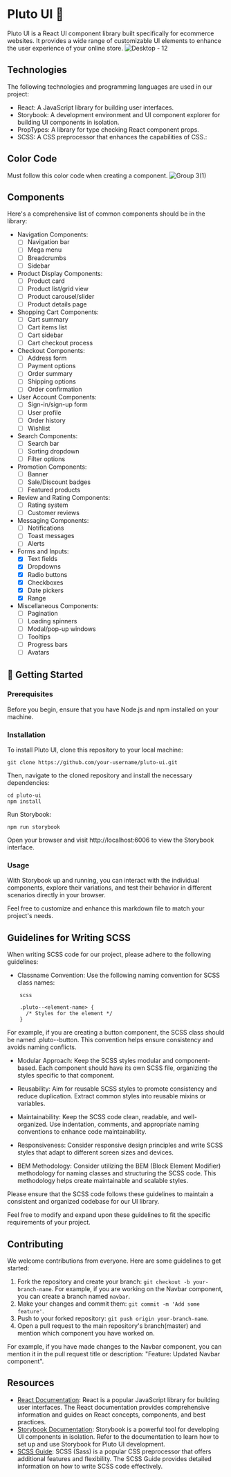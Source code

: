 # Pluto UI :rocket:

Pluto UI is a React UI component library built specifically for ecommerce websites. It provides a wide range of customizable UI elements to enhance the user experience of your online store.
![Desktop - 12](https://github.com/purnima143/Pluto-UI/assets/57852378/82a27ad2-af5a-4d60-b29f-0617d0f440e3)

## Technologies

The following technologies and programming languages are used in our project:

   - React: A JavaScript library for building user interfaces.
   - Storybook: A development environment and UI component explorer for building UI components in isolation.
  -  PropTypes: A library for type checking React component props.
   - SCSS: A CSS preprocessor that enhances the capabilities of CSS.:

## Color Code 
Must follow this color code when creating a component.
![Group 3(1)](https://github.com/purnima143/Pluto-UI/assets/57852378/7e0be7ea-7aaf-410c-a5e4-4eddd166b6e4)

## Components
Here's a comprehensive list of common components should be in the library:
 - Navigation Components:
   - [ ] Navigation bar
   - [ ] Mega menu
   - [ ] Breadcrumbs
   - [ ] Sidebar

- Product Display Components:
   - [ ] Product card
   - [ ] Product list/grid view
   - [ ] Product carousel/slider
   - [ ] Product details page

 - Shopping Cart Components:
   - [ ] Cart summary
   - [ ] Cart items list
   - [ ] Cart sidebar
   - [ ] Cart checkout process

 - Checkout Components:
   - [ ] Address form
   - [ ] Payment options
   - [ ] Order summary
   - [ ] Shipping options
   - [ ] Order confirmation

 - User Account Components:
   - [ ] Sign-in/sign-up form
   - [ ] User profile
   - [ ] Order history
   - [ ] Wishlist

 - Search Components:
   - [ ] Search bar
   - [ ] Sorting dropdown
   - [ ] Filter options

 - Promotion Components:
   - [ ] Banner
   - [ ] Sale/Discount badges
   - [ ] Featured products

 - Review and Rating Components:
   - [ ] Rating system
   - [ ] Customer reviews

 - Messaging Components:
   - [ ] Notifications
   - [ ] Toast messages
   - [ ] Alerts

 - Forms and Inputs:
   - [x] Text fields
   - [x] Dropdowns
   - [x] Radio buttons
   - [x] Checkboxes
   - [x] Date pickers
   - [x] Range

 - Miscellaneous Components:
   - [ ] Pagination
   - [ ] Loading spinners
   - [ ] Modal/pop-up windows
   - [ ] Tooltips
   - [ ] Progress bars
   - [ ] Avatars

## 🚀 Getting Started
### Prerequisites

Before you begin, ensure that you have Node.js and npm installed on your machine.
### Installation

To install Pluto UI, clone this repository to your local machine:
```
git clone https://github.com/your-username/pluto-ui.git
```

Then, navigate to the cloned repository and install the necessary dependencies:

```
cd pluto-ui
npm install
```
Run Storybook:
```
npm run storybook
```
Open your browser and visit http://localhost:6006 to view the Storybook interface.
### Usage
With Storybook up and running, you can interact with the individual components, explore their variations, and test their behavior in different scenarios directly in your browser.

Feel free to customize and enhance this markdown file to match your project's needs.

## Guidelines for Writing SCSS

When writing SCSS code for our project, please adhere to the following guidelines:

* Classname Convention: Use the following naming convention for SCSS class names:
```
    scss

    .pluto--<element-name> {
      /* Styles for the element */
    }
```
   For example, if you are creating a button component, the SCSS class should be named .pluto--button. This convention helps ensure consistency and avoids naming conflicts.

  *  Modular Approach: Keep the SCSS styles modular and component-based. Each component should have its own SCSS file, organizing the styles specific to that component.

  *  Reusability: Aim for reusable SCSS styles to promote consistency and reduce duplication. Extract common styles into reusable mixins or variables.

  *  Maintainability: Keep the SCSS code clean, readable, and well-organized. Use indentation, comments, and appropriate naming conventions to enhance code maintainability.

  *  Responsiveness: Consider responsive design principles and write SCSS styles that adapt to different screen sizes and devices.

   * BEM Methodology: Consider utilizing the BEM (Block Element Modifier) methodology for naming classes and structuring the SCSS code. This methodology helps create maintainable and scalable styles.

Please ensure that the SCSS code follows these guidelines to maintain a consistent and organized codebase for our UI library.

Feel free to modify and expand upon these guidelines to fit the specific requirements of your project.
## Contributing

We welcome contributions from everyone. Here are some guidelines to get started:

1. Fork the repository and create your branch: `git checkout -b your-branch-name`. For example, if you are working on the Navbar component, you can create a branch named `navbar`.
2. Make your changes and commit them: `git commit -m 'Add some feature'`.
3. Push to your forked repository: `git push origin your-branch-name`.
4. Open a pull request to the main repository's branch(master) and mention which component you have worked on. 

For example, if you have made changes to the Navbar component, you can mention it in the pull request title or description: "Feature: Updated Navbar component".

## Resources

- [React Documentation](https://reactjs.org/docs): React is a popular JavaScript library for building user interfaces. The React documentation provides comprehensive information and guides on React concepts, components, and best practices.
- [Storybook Documentation](https://storybook.js.org/docs): Storybook is a powerful tool for developing UI components in isolation. Refer to the documentation to learn how to set up and use Storybook for Pluto UI development.
- [SCSS Guide](https://sass-lang.com/guide): SCSS (Sass) is a popular CSS preprocessor that offers additional features and flexibility. The SCSS Guide provides detailed information on how to write SCSS code effectively.
